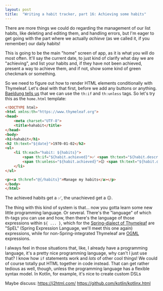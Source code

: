 ```yaml
---
layout: post
title:  "Writing a habit tracker, part 16: Achieving some habits"
---
```


There are more things we could do regarding the management of our list habits, like deleting and editing them, and handling errors, but I'm eager to get going with the part where we actually _achieve_ (as we called it, if you remember) our daily habits!  

This is going to be the main "home" screen of app, as it is what you will do most often. It'll say the current date, to just kind of clarify what day we are "achieving", and list your habits and, if they have not been achieved, present a way to achieve them, and if not, show some kind of green checkmark or something. 

So we need to figure out how to render HTML elements conditionally with Thymeleaf. Let's deal with that first, before we add any buttons or anything. [Baeldung tells us](https://www.baeldung.com/spring-thymeleaf-conditionals) that we can use the `th:if` and `th:unless` tags. So let's try this as the `home.html` template:

```html
<!DOCTYPE html>
<html xmlns:th="https://www.thymeleaf.org">
<head>
    <meta charset="UTF-8">
    <title>hahabit</title>
</head>
<body>
<h1>hahabit</h1>
<h2 th:text="${date}">1970-01-02</h2>
<ul>
    <li th:each="habit: ${habits}">
        <span th:if="${habit.achieved}">✅ <span th:text="${habit.description}">Take a walk</span></span>
        <span th:unless="${habit.achieved}">😐 <span th:text="${habit.description}">Take a walk</span></span>
    </li>
</ul>

<p><a th:href="@{/habits}">Manage my habits</a></p>
</body>
</html>
```

The achieved habits get a ✅, the unachieved get a 😐. 

The thing with this kind of system is that... now you gotta learn some new little programming language. Or several. There's the "language" of which th-tags you can use and how, then there's the language of those expressions within `${ ... }`, which for the [Spring-dialect of Thymeleaf](https://www.thymeleaf.org/doc/tutorials/3.1/thymeleafspring.html) are "SpEL" (Spring Expression Language, we'll meet this one again) expressions, while for non-Spring-integrated Thymeleaf are [OGML](https://commons.apache.org/proper/commons-ognl/language-guide.html) expressions.  

I always feel in those situations that, like, I already have a programming language, it's a pretty nice programming language, why can't I just use that? I know how `if` statements work and _lots_ of other cool things! We could of course totally put HTML together in code instead. That can get rather tedious as well, though, unless the programming language has a flexible syntax model. In Kotlin, for example, it's nice to create custom DSLs

Maybe discuss: https://j2html.com/
https://github.com/kotlin/kotlinx.html